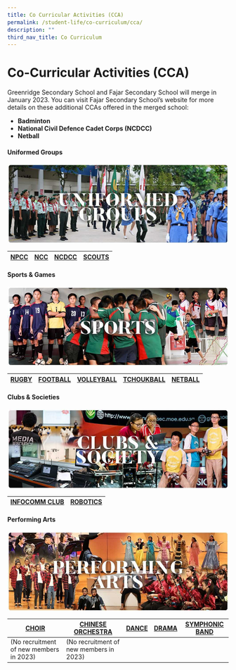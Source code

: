 ```yaml
---
title: Co Curricular Activities (CCA)
permalink: /student-life/co-curriculum/cca/
description: ""
third_nav_title: Co Curriculum
---
```

# **Co-Curricular Activities (CCA)**

Greenridge Secondary School and Fajar Secondary School will merge in January 2023. You can visit Fajar Secondary School’s website for more details on these additional CCAs offered in the merged school:  

*   **Badminton**
*   **National Civil Defence Cadet Corps (NCDCC)**
*   **Netball**


#### **Uniformed Groups**

![](/images/RESIZED%20Banner_CCA_UG.jpg)

| [NPCC](/cca/uniformed-groups/npcc) | [NCC](/cca/uniformed-groups/ncc) |  [NCDCC](/cca/uniformed-groups/ncdcc) |  [SCOUTS](/cca/uniformed-groups/scouts) |
| --- | --- | --- |--- |

#### **Sports &amp; Games**

![](/images/RESIZED%20Banner_CCA_SPORTS.jpg)

| [RUGBY](/cca/sports-and-games/rugby) | [FOOTBALL](/cca/sports-and-games/football) | [VOLLEYBALL](/cca/sports-and-games/volleyball)| [TCHOUKBALL](/cca/sports-and-games/tchoukball) |[NETBALL](/cca/sports-and-games/netball) |
| -------- | -------- | -------- | -------- | -------- |

#### **Clubs &amp; Societies**

![](/images/RESIZED%20Banner_CCA_CLUBS&amp;SOCIETY.jpg)

| [INFOCOMM CLUB](/cca/clubs-n-societies/media-literacy-club-mlc) | [ROBOTICS](/cca/clubs-n-society/robotics) |
| --- | --- |

#### **Performing Arts**

![](/images/RESIZED%20Banner_CCA_PERFORMING%20ARTS.jpg)


| [CHOIR](/cca/performing-arts/choir)  | [CHINESE ORCHESTRA](/cca/performing-arts/chinese-orchestra) | [DANCE](/cca/performing-arts/dance) | [DRAMA](/cca/performing-arts/drama) | [SYMPHONIC BAND](/cca/performing-arts/symphonic-band) |
| --- | --- | --- | --- | --- |
| (No recruitment of new members in 2023) | (No recruitment of new members in 2023) | |  |  |